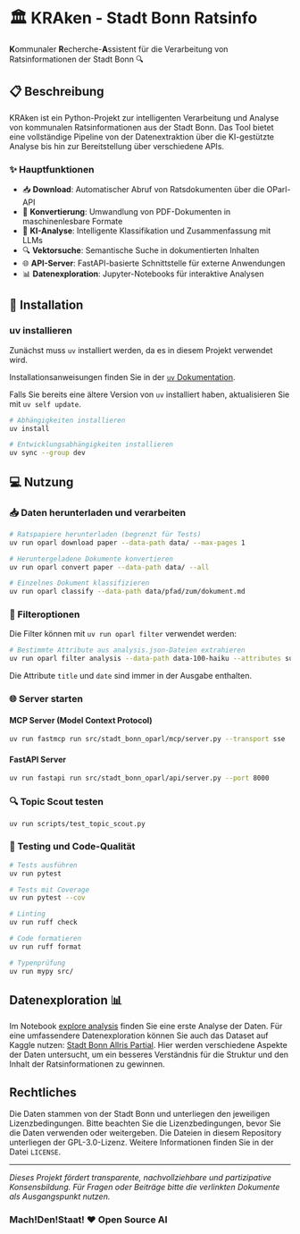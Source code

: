 # 🏛️ KRAken - Stadt Bonn Ratsinfo

**K**ommunaler **R**echerche-**A**ssistent für die Verarbeitung von Ratsinformationen der Stadt Bonn 🔍

## 📋 Beschreibung

KRAken ist ein Python-Projekt zur intelligenten Verarbeitung und Analyse von kommunalen Ratsinformationen aus der Stadt Bonn. Das Tool bietet eine vollständige Pipeline von der Datenextraktion über die KI-gestützte Analyse bis hin zur Bereitstellung über verschiedene APIs.

### ✨ Hauptfunktionen

- 📥 **Download**: Automatischer Abruf von Ratsdokumenten über die OParl-API
- 🔄 **Konvertierung**: Umwandlung von PDF-Dokumenten in maschinenlesbare Formate
- 🤖 **KI-Analyse**: Intelligente Klassifikation und Zusammenfassung mit LLMs
- 🔍 **Vektorsuche**: Semantische Suche in dokumentierten Inhalten
- 🌐 **API-Server**: FastAPI-basierte Schnittstelle für externe Anwendungen
- 📊 **Datenexploration**: Jupyter-Notebooks für interaktive Analysen

## 🚀 Installation

### uv installieren

Zunächst muss `uv` installiert werden, da es in diesem Projekt verwendet wird.

Installationsanweisungen finden Sie in der [`uv` Dokumentation](https://docs.astral.sh/uv/getting-started/installation/).

Falls Sie bereits eine ältere Version von `uv` installiert haben, aktualisieren Sie mit `uv self update`.

```bash
# Abhängigkeiten installieren
uv install

# Entwicklungsabhängigkeiten installieren
uv sync --group dev
```

## 💻 Nutzung

### 📥 Daten herunterladen und verarbeiten

```bash
# Ratspapiere herunterladen (begrenzt für Tests)
uv run oparl download paper --data-path data/ --max-pages 1

# Heruntergeladene Dokumente konvertieren
uv run oparl convert paper --data-path data/ --all

# Einzelnes Dokument klassifizieren
uv run oparl classify --data-path data/pfad/zum/dokument.md
```

### 🔧 Filteroptionen

Die Filter können mit `uv run oparl filter` verwendet werden:

```bash
# Bestimmte Attribute aus analysis.json-Dateien extrahieren
uv run oparl filter analysis --data-path data-100-haiku --attributes summary tags
```

Die Attribute `title` und `date` sind immer in der Ausgabe enthalten.

### 🌐 Server starten

#### MCP Server (Model Context Protocol)
```bash
uv run fastmcp run src/stadt_bonn_oparl/mcp/server.py --transport sse
```

#### FastAPI Server
```bash
uv run fastapi run src/stadt_bonn_oparl/api/server.py --port 8000
```

### 🔍 Topic Scout testen

```bash
uv run scripts/test_topic_scout.py
```

### 🧪 Testing und Code-Qualität

```bash
# Tests ausführen
uv run pytest

# Tests mit Coverage
uv run pytest --cov

# Linting
uv run ruff check

# Code formatieren
uv run ruff format

# Typenprüfung
uv run mypy src/
```

## Datenexploration 📊

Im Notebook [explore analysis](./notebooks/explore_analysis.ipynb) finden Sie eine erste Analyse der Daten. Für eine umfassendere Datenexploration können Sie auch das Dataset auf Kaggle nutzen: [Stadt Bonn Allris Partial](https://www.kaggle.com/datasets/cgoern/stadt-bonn-allris-partial). Hier werden verschiedene Aspekte der Daten untersucht, um ein besseres Verständnis für die Struktur und den Inhalt der
Ratsinformationen zu gewinnen.

## Rechtliches

Die Daten stammen von der Stadt Bonn und unterliegen den jeweiligen Lizenzbedingungen. Bitte beachten Sie die Lizenzbedingungen, bevor Sie die Daten verwenden oder weitergeben. Die Dateien in diesem Repository unterliegen der GPL-3.0-Lizenz. Weitere Informationen finden Sie in der Datei `LICENSE`.

---

*Dieses Projekt fördert transparente, nachvollziehbare und partizipative Konsensbildung. Für Fragen oder Beiträge bitte die verlinkten Dokumente als Ausgangspunkt nutzen.*

### Mach!Den!Staat!  ❤️  Open Source AI
